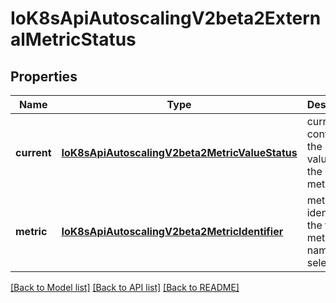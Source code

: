 # IoK8sApiAutoscalingV2beta2ExternalMetricStatus

## Properties
Name | Type | Description | Notes
------------ | ------------- | ------------- | -------------
**current** | [**IoK8sApiAutoscalingV2beta2MetricValueStatus**](IoK8sApiAutoscalingV2beta2MetricValueStatus.md) | current contains the current value for the given metric | 
**metric** | [**IoK8sApiAutoscalingV2beta2MetricIdentifier**](IoK8sApiAutoscalingV2beta2MetricIdentifier.md) | metric identifies the target metric by name and selector | 

[[Back to Model list]](../README.md#documentation-for-models) [[Back to API list]](../README.md#documentation-for-api-endpoints) [[Back to README]](../README.md)


